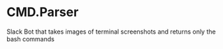 # CMD.Parser
Slack Bot that takes images of terminal screenshots and returns only the bash commands

